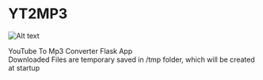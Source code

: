 # YT2MP3
![Alt text](https://i.ibb.co/xzHbdGV/screenshot.jpg "Screenshot")

YouTube To Mp3 Converter Flask App <br>
Downloaded Files are temporary saved in /tmp folder, which will be created at startup

